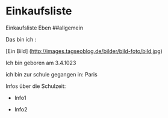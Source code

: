 # Einkaufsliste
Einkaufsliste Eben
##allgemein

Das bin ich : 

[Ein Bild] (http://images.tagseoblog.de/bilder/bild-foto/bild.jpg)

Ich bin geboren am 3.4.1023 

ich bin zur schule gegangen in: Paris 

Infos über die Schulzeit:

* Info1

* Info2

